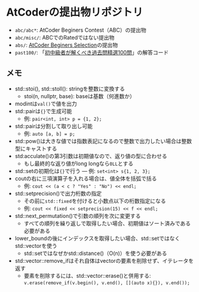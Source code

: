 # AtCoderの提出物リポジトリ

- `abc/abc*`: AtCoder Beginers Contest（ABC）の提出物
- `abc/misc/`: ABCでのRatedではない提出物
- `abs/`: [AtCoder Beginers Selection](https://atcoder.jp/contests/abs)の提出物
- `past100/`: 「[初中級者が解くべき過去問精選100問](https://qiita.com/e869120/items/eb50fdaece12be418faa#2-3-分野別初中級者が解くべき過去問精選-100-問)」の解答コード

## メモ

- std::stoi(), std::stoll(): stringを整数に変換する
  - stoi(n, nullptr, base): baseは基数（何進数か）
- modintは`val()`で値を出力
- std::pairは`{}`で生成可能
  - 例: `pair<int, int> p = {1, 2};`
- std::pairは分割して取り出し可能
  - 例: `auto [a, b] = p;`
- std::pow()は大きな値では指数表記になるので整数で出力したい場合は整数型にキャストする
- std:acculate()の第3引数は初期値なので、返り値の型に合わせる
  - もし最終的な返り値がlong longなら`0LL`とする
- std::setの初期化は`{}`で行う
  ― 例: `set<int> s{1, 2, 3};`
- coutの右に三項演算子を入れる場合は、値全体を括弧で括る
  - 例: `cout << (a < c ? "Yes" : "No") << endl;`
- std::setprecision()で出力桁数の指定
  - その前に`std::fixed`を付けると小数点以下の桁数指定になる
  - 例: `cout << fixed << setprecision(15) << f << endl;`
- std::next_permutation()で引数の順列を次に変更する
  - すべての順列を繰り返しで取得したい場合、初期値はソート済みである必要がある
- lower_boundの後にインデックスを取得したい場合、std::setではなくstd::vectorを使う
  - std::setではなぜかstd::distance()（O(n)）を使う必要がある
- std::vector::remove_ifはそれ自体はvectorの要素を削除せず、イテレータを返す
  - 要素を削除するには、std::vector::erase()と併用する: `v.erase(remove_if(v.begin(), v.end(), [](auto x){}), v.end());`
